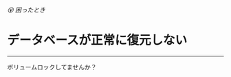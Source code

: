 ###### 😵 困ったとき

# データベースが正常に復元しない
----------------------------------------------------------------------

ボリュームロックしてませんか？
